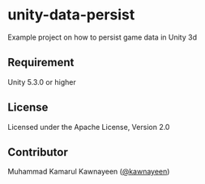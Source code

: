 # unity-data-persist

Example project on how to persist game data in Unity 3d

Requirement
-----------
Unity 5.3.0 or higher

License
--------
Licensed under the Apache License, Version 2.0
 
  
Contributor
-----------
Muhammad Kamarul Kawnayeen ([@kawnayeen](https://github.com/kawnayeen))
